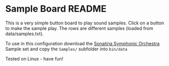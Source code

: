 # Sample Board README

This is a very simple button board to play sound samples. Click on a button
to make the sample play. The rows are different samples (loaded from
data/samples.txt).

To use in this configuration download the
[Sonatina Symphonic Orchestra](http://sso.mattiaswestlund.net/) Sample set
and copy the ```Samples/``` subfolder into ```bin/data```

Tested on Linux - have fun!
